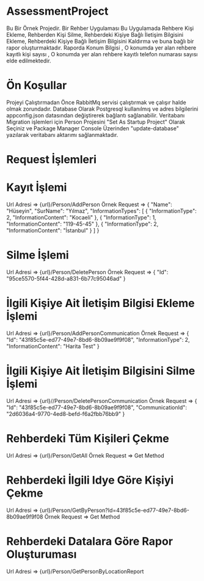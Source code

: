 # AssessmentProject
Bu Bir Örnek Projedir.
Bir Rehber Uygulaması Bu Uygulamada Rehbere Kişi Ekleme, Rehberden Kişi Silme, Rehberdeki Kişiye Bağlı İletişim Bilgisini Ekleme, Rehberdeki Kişiye Bağlı İletişim Bilgisini Kaldırma ve buna bağlı bir rapor oluşturmaktadır. Raporda Konum Bilgisi , O konumda yer alan rehbere kayıtlı kişi sayısı , O konumda yer alan rehbere kayıtlı telefon numarası sayısı elde edilmektedir.

# Ön Koşullar
Projeyi Çalıştırmadan Önce RabbitMq servisi çalıştırmak ve çalışır halde olmak zorundadır. Database Olarak Postgresql kullanılmış ve adres bilgilerini appconfig.json datasından değiştirerek bağlantı sağlanabilir. Veritabanı Migration işlemleri için Person Projesini "Set As Startup Project" Olarak Seçiniz ve Package Manager Console Üzerinden "update-database" yazılarak veritabanı aktarımı sağlanmaktadır.

# Request İşlemleri
# Kayıt İşlemi 
Url Adresi => {url}/Person/AddPerson
Örnek Request => 
{
    "Name": "Hüseyin",
    "SurName": "Yılmaz",
    "InformationTypes": [
        {
            "InformationType": 2,
            "InformationContent": "Kocaeli"
        },
        {
            "InformationType": 1,
            "InformationContent": "119-45-45"
        },
        {
            "InformationType": 2,
            "InformationContent": "İstanbul"
        }
    ]
}

# Silme İşlemi 
Url Adresi => {url}/Person/DeletePerson
Örnek Request => 
{
    "Id": "95ce5570-5f44-428d-a831-6b77c95046ad"
}

# İlgili Kişiye Ait İletişim Bilgisi Ekleme İşlemi 
Url Adresi => {url}/Person/AddPersonCommunication
Örnek Request => 
{
    "Id": "43f85c5e-ed77-49e7-8bd6-8b09ae9f9f08",
    "InformationType": 2,
    "InformationContent": "Harita Test"
}

# İlgili Kişiye Ait İletişim Bilgisini Silme İşlemi
Url Adresi => {url}//Person/DeletePersonCommunication
Örnek Request => 
{
    "Id": "43f85c5e-ed77-49e7-8bd6-8b09ae9f9f08",
    "CommunicationId": "2d6036a4-9770-4ed8-befd-f6a2fbb76bb9"
}

# Rehberdeki Tüm Kişileri Çekme
Url Adresi => {url}/Person/GetAll
Örnek Request => Get Method

# Rehberdeki İlgili Idye Göre Kişiyi Çekme
Url Adresi => {url}/Person/GetByPerson?Id=43f85c5e-ed77-49e7-8bd6-8b09ae9f9f08
Örnek Request => Get Method

# Rehberdeki Datalara Göre Rapor Oluşturuması 
Url Adresi => {url}/Person/GetPersonByLocationReport
